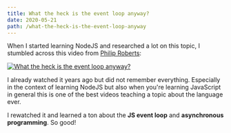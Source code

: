```yaml
---
title: What the heck is the event loop anyway?
date: 2020-05-21
path: /what-the-heck-is-the-event-loop-anyway
---
```


When I started learning NodeJS and researched a lot on this topic, I stumbled across this video from [Philip Roberts](https://twitter.com/philip_roberts?lang=en):

[![What the heck is the event loop anyway?](https://img.youtube.com/vi/8aGhZQkoFbQ/0.jpg)](https://www.youtube.com/watch?v=8aGhZQkoFbQ)

I already watched it years ago but did not remember everything. Especially in the context of learning NodeJS but also when you're learning JavaScript in general this is one of the best videos teaching a topic about the language ever.

I rewatched it and learned a ton about the **JS event loop** and **asynchronous programming**. So good!
